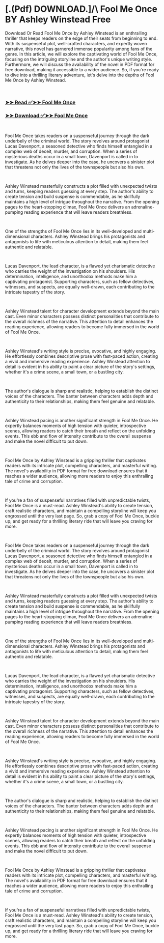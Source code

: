 # [.(Pdf) DOWNLOAD.]/\ Fool Me Once BY Ashley Winstead Free

<p>Download Or Read Fool Me Once by Ashley Winstead is an enthralling thriller that keeps readers on the edge of their seats from beginning to end. With its suspenseful plot, well-crafted characters, and expertly woven narrative, this novel has garnered immense popularity among fans of the genre. In this article, we will explore the captivating world of Fool Me Once, focusing on the intriguing storyline and the author's unique writing style. Furthermore, we will discuss the availability of the novel in PDF format for free download, making it accessible to a wider audience. So, if you're ready to dive into a thrilling literary adventure, let's delve into the depths of Fool Me Once by Ashley Winstead.</p>
<p>&nbsp;</p>

### [➤➤ Read ✅➤➤ Fool Me Once](https://thehelpfulbooks.blogspot.com/id/58343462)

### [➤➤ Download ✅➤➤ Fool Me Once](https://thehelpfulbooks.blogspot.com/id/58343462)

<p>&nbsp;</p>
<p>Fool Me Once takes readers on a suspenseful journey through the dark underbelly of the criminal world. The story revolves around protagonist Lucas Davenport, a seasoned detective who finds himself entangled in a complex web of deceit, murder, and corruption. When a series of mysterious deaths occur in a small town, Davenport is called in to investigate. As he delves deeper into the case, he uncovers a sinister plot that threatens not only the lives of the townspeople but also his own.</p>
<p>&nbsp;</p>
<p>Ashley Winstead masterfully constructs a plot filled with unexpected twists and turns, keeping readers guessing at every step. The author's ability to create tension and build suspense is commendable, as he skillfully maintains a high level of intrigue throughout the narrative. From the opening pages to the heart-stopping climax, Fool Me Once delivers an adrenaline-pumping reading experience that will leave readers breathless.</p>
<p>&nbsp;</p>
<p>One of the strengths of Fool Me Once lies in its well-developed and multi-dimensional characters. Ashley Winstead brings his protagonists and antagonists to life with meticulous attention to detail, making them feel authentic and relatable.</p>
<p>&nbsp;</p>
<p>Lucas Davenport, the lead character, is a flawed yet charismatic detective who carries the weight of the investigation on his shoulders. His determination, intelligence, and unorthodox methods make him a captivating protagonist. Supporting characters, such as fellow detectives, witnesses, and suspects, are equally well-drawn, each contributing to the intricate tapestry of the story.</p>
<p>&nbsp;</p>
<p>Ashley Winstead talent for character development extends beyond the main cast. Even minor characters possess distinct personalities that contribute to the overall richness of the narrative. This attention to detail enhances the reading experience, allowing readers to become fully immersed in the world of Fool Me Once.</p>
<p>&nbsp;</p>
<p>Ashley Winstead's writing style is precise, evocative, and highly engaging. He effortlessly combines descriptive prose with fast-paced action, creating a vivid and immersive reading experience. Ashley Winstead attention to detail is evident in his ability to paint a clear picture of the story's settings, whether it's a crime scene, a small town, or a bustling city.</p>
<p>&nbsp;</p>
<p>The author's dialogue is sharp and realistic, helping to establish the distinct voices of the characters. The banter between characters adds depth and authenticity to their relationships, making them feel genuine and relatable.</p>
<p>&nbsp;</p>
<p>Ashley Winstead pacing is another significant strength in Fool Me Once. He expertly balances moments of high tension with quieter, introspective scenes, allowing readers to catch their breath and reflect on the unfolding events. This ebb and flow of intensity contribute to the overall suspense and make the novel difficult to put down.</p>
<p>&nbsp;</p>
<p>Fool Me Once by Ashley Winstead is a gripping thriller that captivates readers with its intricate plot, compelling characters, and masterful writing. The novel's availability in PDF format for free download ensures that it reaches a wider audience, allowing more readers to enjoy this enthralling tale of crime and corruption.</p>
<p>&nbsp;</p>
<p>If you're a fan of suspenseful narratives filled with unpredictable twists, Fool Me Once is a must-read. Ashley Winstead's ability to create tension, craft realistic characters, and maintain a compelling storyline will keep you engrossed until the very last page. So, grab a copy of Fool Me Once, buckle up, and get ready for a thrilling literary ride that will leave you craving for more.</p>
<p>&nbsp;</p>
<p>Fool Me Once takes readers on a suspenseful journey through the dark underbelly of the criminal world. The story revolves around protagonist Lucas Davenport, a seasoned detective who finds himself entangled in a complex web of deceit, murder, and corruption. When a series of mysterious deaths occur in a small town, Davenport is called in to investigate. As he delves deeper into the case, he uncovers a sinister plot that threatens not only the lives of the townspeople but also his own.</p>
<p>&nbsp;</p>
<p>Ashley Winstead masterfully constructs a plot filled with unexpected twists and turns, keeping readers guessing at every step. The author's ability to create tension and build suspense is commendable, as he skillfully maintains a high level of intrigue throughout the narrative. From the opening pages to the heart-stopping climax, Fool Me Once delivers an adrenaline-pumping reading experience that will leave readers breathless.</p>
<p>&nbsp;</p>
<p>One of the strengths of Fool Me Once lies in its well-developed and multi-dimensional characters. Ashley Winstead brings his protagonists and antagonists to life with meticulous attention to detail, making them feel authentic and relatable.</p>
<p>&nbsp;</p>
<p>Lucas Davenport, the lead character, is a flawed yet charismatic detective who carries the weight of the investigation on his shoulders. His determination, intelligence, and unorthodox methods make him a captivating protagonist. Supporting characters, such as fellow detectives, witnesses, and suspects, are equally well-drawn, each contributing to the intricate tapestry of the story.</p>
<p>&nbsp;</p>
<p>Ashley Winstead talent for character development extends beyond the main cast. Even minor characters possess distinct personalities that contribute to the overall richness of the narrative. This attention to detail enhances the reading experience, allowing readers to become fully immersed in the world of Fool Me Once.</p>
<p>&nbsp;</p>
<p>Ashley Winstead's writing style is precise, evocative, and highly engaging. He effortlessly combines descriptive prose with fast-paced action, creating a vivid and immersive reading experience. Ashley Winstead attention to detail is evident in his ability to paint a clear picture of the story's settings, whether it's a crime scene, a small town, or a bustling city.</p>
<p>&nbsp;</p>
<p>The author's dialogue is sharp and realistic, helping to establish the distinct voices of the characters. The banter between characters adds depth and authenticity to their relationships, making them feel genuine and relatable.</p>
<p>&nbsp;</p>
<p>Ashley Winstead pacing is another significant strength in Fool Me Once. He expertly balances moments of high tension with quieter, introspective scenes, allowing readers to catch their breath and reflect on the unfolding events. This ebb and flow of intensity contribute to the overall suspense and make the novel difficult to put down.</p>
<p>&nbsp;</p>
<p>Fool Me Once by Ashley Winstead is a gripping thriller that captivates readers with its intricate plot, compelling characters, and masterful writing. The novel's availability in PDF format for free download ensures that it reaches a wider audience, allowing more readers to enjoy this enthralling tale of crime and corruption.</p>
<p>&nbsp;</p>
<p>If you're a fan of suspenseful narratives filled with unpredictable twists, Fool Me Once is a must-read. Ashley Winstead's ability to create tension, craft realistic characters, and maintain a compelling storyline will keep you engrossed until the very last page. So, grab a copy of Fool Me Once, buckle up, and get ready for a thrilling literary ride that will leave you craving for more.</p>
<p>&nbsp;</p>

